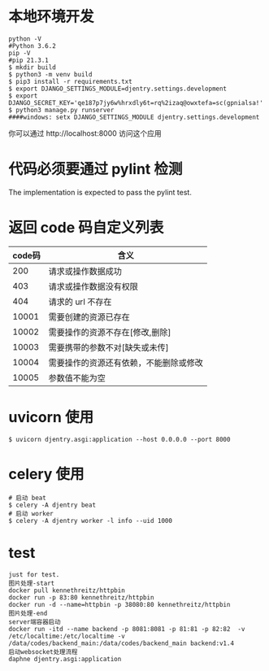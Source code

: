 # 本地环境开发

```
python -V
#Python 3.6.2
pip -V
#pip 21.3.1
$ mkdir build
$ python3 -m venv build
$ pip3 install -r requirements.txt
$ export DJANGO_SETTINGS_MODULE=djentry.settings.development
$ export DJANGO_SECRET_KEY='qe187p7jy6w%hrxdly6t=rq%2izaq@owxtefa=sc(gpnialsa!'
$ python3 manage.py runserver
####windows: setx DJANGO_SETTINGS_MODULE djentry.settings.development
```

你可以通过 http://localhost:8000 访问这个应用

# 代码必须要通过 pylint 检测

The implementation is expected to pass the pylint test.

# 返回 code 码自定义列表

| code码 | 含义                                   |
| ------ | -------------------------------------- |
| 200    | 请求或操作数据成功                     |
| 403    | 请求或操作数据没有权限                 |
| 404    | 请求的 url 不存在                      |
| 10001  | 需要创建的资源已存在                   |
| 10002  | 需要操作的资源不存在[修改,删除]        |
| 10003  | 需要携带的参数不对[缺失或未传]         |
| 10004  | 需要操作的资源还有依赖，不能删除或修改 |
| 10005  | 参数值不能为空                         |

# uvicorn 使用

```shell
$ uvicorn djentry.asgi:application --host 0.0.0.0 --port 8000
```

# celery 使用

```shell
# 启动 beat
$ celery -A djentry beat
# 启动 worker
$ celery -A djentry worker -l info --uid 1000
```

# test

```
just for test.
图片处理-start
docker pull kennethreitz/httpbin
docker run -p 83:80 kennethreitz/httpbin
docker run -d --name=httpbin -p 38080:80 kennethreitz/httpbin
图片处理-end
server端容器启动
docker run -itd --name backend -p 8081:8081 -p 81:81 -p 82:82  -v /etc/localtime:/etc/localtime -v /data/codes/backend_main:/data/codes/backend_main backend:v1.4
启动websocket处理流程
daphne djentry.asgi:application

```

